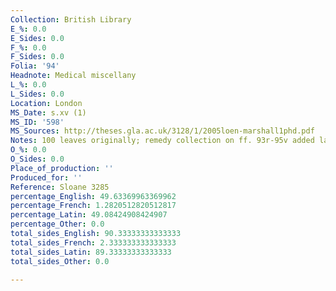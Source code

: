 ```yaml
---
Collection: British Library
E_%: 0.0
E_Sides: 0.0
F_%: 0.0
F_Sides: 0.0
Folia: '94'
Headnote: Medical miscellany
L_%: 0.0
L_Sides: 0.0
Location: London
MS_Date: s.xv (1)
MS_ID: '598'
MS_Sources: http://theses.gla.ac.uk/3128/1/2005loen-marshall1phd.pdf
Notes: 100 leaves originally; remedy collection on ff. 93r-95v added later
O_%: 0.0
O_Sides: 0.0
Place_of_production: ''
Produced_for: ''
Reference: Sloane 3285
percentage_English: 49.63369963369962
percentage_French: 1.2820512820512817
percentage_Latin: 49.08424908424907
percentage_Other: 0.0
total_sides_English: 90.33333333333333
total_sides_French: 2.333333333333333
total_sides_Latin: 89.33333333333333
total_sides_Other: 0.0

---
```

